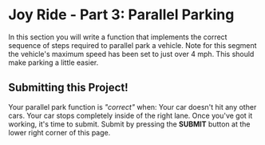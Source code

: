 # Joy Ride - Part 3: Parallel Parking

In this section you will write a function that implements the correct sequence of steps required to parallel park a vehicle.
Note for this segment the vehicle's maximum speed has been set to just over 4 mph. This should make parking a little easier.

## Submitting this Project!

Your parallel park function is *"correct"* when:
Your car doesn't hit any other cars.
Your car stops completely inside of the right lane.
Once you've got it working, it's time to submit. Submit by pressing the **SUBMIT** button at the lower right corner of this page.
